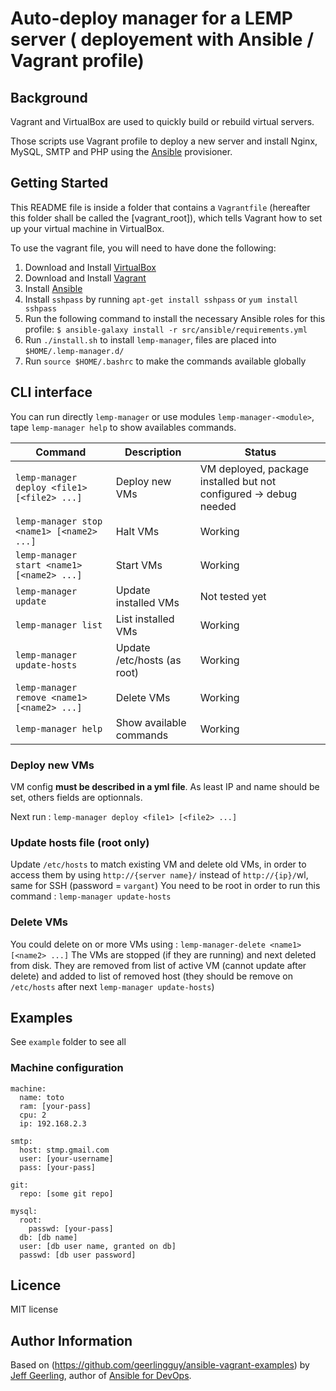 # Auto-deploy manager for a LEMP server ( deployement with Ansible / Vagrant profile)

## Background

Vagrant and VirtualBox are used to quickly build or rebuild virtual servers.

Those scripts use Vagrant profile to deploy a new server and install Nginx, MySQL, SMTP and PHP using the [Ansible](http://www.ansible.com/) provisioner.

## Getting Started

This README file is inside a folder that contains a `Vagrantfile` (hereafter this folder shall be called the [vagrant_root]), which tells Vagrant how to set up your virtual machine in VirtualBox.

To use the vagrant file, you will need to have done the following:

  1. Download and Install [VirtualBox](https://www.virtualbox.org/wiki/Downloads)
  2. Download and Install [Vagrant](https://www.vagrantup.com/downloads.html)
  3. Install [Ansible](http://docs.ansible.com/ansible/latest/intro_installation.html)
  4. Install  `sshpass` by running  `apt-get install sshpass` or  `yum install sshpass`
  5. Run the following command to install the necessary Ansible roles for this profile: `$ ansible-galaxy install -r src/ansible/requirements.yml`
  6. Run `./install.sh` to install `lemp-manager`, files are placed into `$HOME/.lemp-manager.d/`
  7. Run `source $HOME/.bashrc` to make the commands available globally

## CLI interface

You can run directly `lemp-manager` or use modules `lemp-manager-<module>`, tape `lemp-manager help` to show availables commands.

| Command | Description | Status
| --- | --- | --- |
| `lemp-manager deploy <file1> [<file2> ...]` | Deploy new VMs | VM deployed, package installed but not configured -> debug needed
| `lemp-manager stop <name1> [<name2> ...]` | Halt VMs | Working
| `lemp-manager start <name1> [<name2> ...]` | Start VMs | Working
| `lemp-manager update` | Update installed VMs | Not tested yet
| `lemp-manager list` | List installed VMs | Working
| `lemp-manager update-hosts` | Update /etc/hosts (as root) | Working
| `lemp-manager remove <name1> [<name2> ...]` | Delete VMs | Working
| `lemp-manager help` | Show available commands | Working

### Deploy new VMs
VM config **must be described in a yml file**. As least IP and name should be set, others fields are optionnals. 

Next run : `lemp-manager deploy <file1> [<file2> ...]`

### Update hosts file (root only)
Update `/etc/hosts` to match existing VM and delete old VMs, in order to access them by using `http://{server name}/` instead of `http://{ip}/`wl, same for SSH (password = `vargant`)
You need to be root in order to run this command : 
`lemp-manager update-hosts`

### Delete VMs 
You could delete on or more VMs using : 
`lemp-manager-delete <name1> [<name2> ...]`
The VMs are stopped (if they are running) and next deleted from disk. They are removed from list of active VM (cannot update after delete) and added to list of removed host (they should be remove on `/etc/hosts` after next `lemp-manager update-hosts`)

## Examples
See `example` folder to see all
### Machine configuration
```
machine:
  name: toto
  ram: [your-pass]
  cpu: 2 
  ip: 192.168.2.3

smtp:
  host: stmp.gmail.com
  user: [your-username]
  pass: [your-pass]

git:
  repo: [some git repo]

mysql:
  root:
    passwd: [your-pass]
  db: [db name]
  user: [db user name, granted on db]
  passwd: [db user password]
```

## Licence
MIT license

## Author Information

Based on (https://github.com/geerlingguy/ansible-vagrant-examples) by [Jeff Geerling](https://www.jeffgeerling.com/), author of [Ansible for DevOps](https://www.ansiblefordevops.com/).
